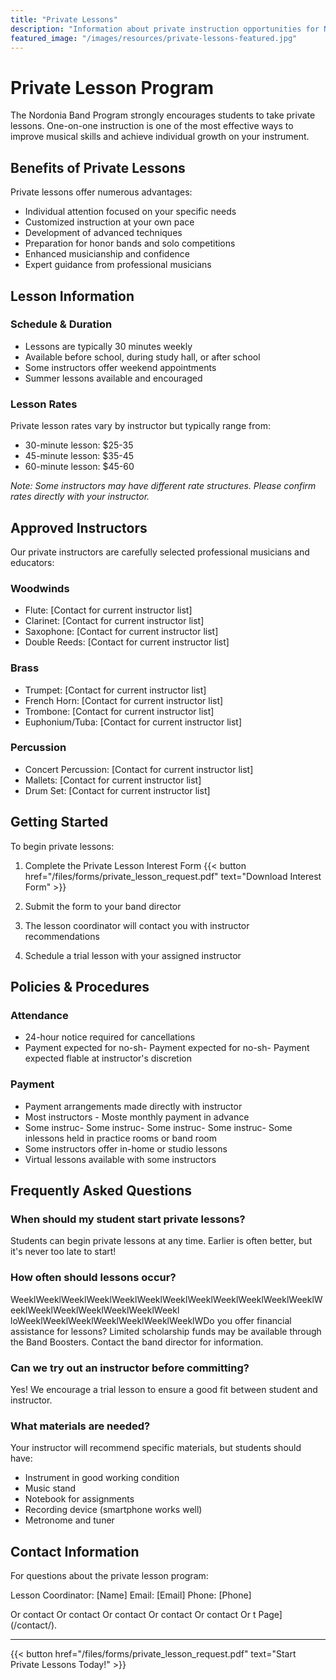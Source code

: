 ```yaml
---
title: "Private Lessons"
description: "Information about private instruction opportunities for Nordonia Band students"
featured_image: "/images/resources/private-lessons-featured.jpg"
---
```


# Private Lesson Program

The Nordonia Band Program strongly encourages students to take private lessons. One-on-one instruction is one of the most effective ways to improve musical skills and achieve individual growth on your instrument.

## Benefits of Private Lessons

Private lessons offer numerous advantages:

- Individual attention focused on your specific needs
- Customized instruction at your own pace
- Development of advanced techniques
- Preparation for honor bands and solo competitions
- Enhanced musicianship and confidence
- Expert guidance from professional musicians

## Lesson Information

### Schedule & Duration

- Lessons are typically 30 minutes weekly
- Available before school, during study hall, or after school
- Some instructors offer weekend appointments
- Summer lessons available and encouraged

### Lesson Rates

Private lesson rates vary by instructor but typically range from:
- 30-minute lesson: $25-35
- 45-minute lesson: $35-45
- 60-minute lesson: $45-60

*Note: Some instructors may have different rate structures. Please confirm rates directly with your instructor.*

## Approved Instructors

Our private instructors are carefully selected professional musicians and educators:

### Woodwinds
- Flute: [Contact for current instructor list]
- Clarinet: [Contact for current instructor list]
- Saxophone: [Contact for current instructor list]
- Double Reeds: [Contact for current instructor list]

### Brass
- Trumpet: [Contact for current instructor list]
- French Horn: [Contact for current instructor list]
- Trombone: [Contact for current instructor list]
- Euphonium/Tuba: [Contact for current instructor list]

### Percussion
- Concert Percussion: [Contact for current instructor list]
- Mallets: [Contact for current instructor list]
- Drum Set: [Contact for current instructor list]

## Getting Started

To begin private lessons:

1. Complete the Private Lesson Interest Form
{{< button href="/files/forms/private_lesson_request.pdf" text="Download Interest Form" >}}

2. Submit the form to your band director

3. The lesson coordinator will contact you with instructor recommendations

4. Schedule a trial lesson with your assigned instructor

## Policies & Procedures

### Attendance
- 24-hour notice required for cancellations
- Payment expected for no-sh- Payment expected for no-sh- Payment expected flable at instructor's discretion

### Payment
- Payment arrangements made directly with instructor
- Most instructors - Moste monthly payment in advance
- Some instruc- Some instruc- Some instruc- Some instruc- Some inlessons held in practice rooms or band room
- Some instructors offer in-home or studio lessons
- Virtual lessons available with some instructors

## Frequently Asked Questions

### When should my student start private lessons?
Students can begin private lessons at any time. Earlier is often better, but it's never too late to start!

### How often should lessons occur?
WeeklWeeklWeeklWeeklWeeklWeeklWeeklWeeklWeeklWeeklWeeklWeeklWeeklWeeklWeeklWeeklWeeklWeeklWeekl loWeeklWeeklWeeklWeeklWeeklWeeklWeeklWDo you offer financial assistance for lessons?
Limited scholarship funds may be available through the Band Boosters. Contact the band director for information.

### Can we try out an instructor before committing?
Yes! We encourage a trial lesson to ensure a good fit between student and instructor.

### What materials are needed?
Your instructor will recommend specific materials, but students should have:
- Instrument in good working condition
- Music stand
- Notebook for assignments
- Recording device (smartphone works well)
- Metronome and tuner

## Contact Information

For questions about the private lesson program:

Lesson Coordinator: [Name]
Email: [Email]
Phone: [Phone]

Or contact Or contact Or contact Or contact Or contact Or t Page](/contact/).

---

{{< button href="/files/forms/private_lesson_request.pdf" text="Start Private Lessons Today!" >}}

